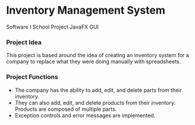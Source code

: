 # Inventory Management System
Software I School Project
JavaFX GUI

### Project Idea
This project is based around the idea of creating an inventory system for a company to replace what they were doing manually with spreadsheets.

### Project Functions
- The company has the ability to add, edit, and delete parts from their inventory.
- They can also add, edit, and delete products from their inventory. Products are composed of multiple parts.
- Exception controls and error messages are implemented.
